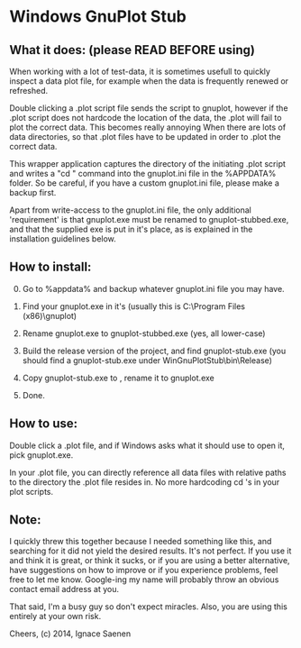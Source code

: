
Windows GnuPlot Stub
====================

What it does: (please READ BEFORE using)
-------------

When working with a lot of test-data, it is sometimes usefull to quickly 
inspect a data plot file, for example when the data is frequently renewed 
or refreshed. 

Double clicking a .plot script file sends the script to gnuplot, however
if the .plot script does not hardcode the location of the data, the .plot
will fail to plot the correct data. This becomes really annoying When 
there are lots of data directories, so that .plot files have to be 
updated in order to .plot the correct data.

This wrapper application captures the directory of the initiating .plot 
script and writes a "cd <directory>" command into the gnuplot.ini file 
in the %APPDATA% folder. So be careful, if you have a custom gnuplot.ini
file, please make a backup first. 

Apart from write-access to the gnuplot.ini file, the only additional 
'requirement' is that gnuplot.exe must be renamed to gnuplot-stubbed.exe, 
and that the supplied exe is put in it's place, as is explained in the 
installation guidelines below.


How to install:
---------------

0) Go to %appdata% and backup whatever gnuplot.ini file you may have.

1) Find your gnuplot.exe in it's <installation path>
   (usually this is C:\Program Files (x86)\gnuplot)

2) Rename gnuplot.exe to gnuplot-stubbed.exe (yes, all lower-case)

3) Build the release version of the project, and find gnuplot-stub.exe
   (you should find a gnuplot-stub.exe under WinGnuPlotStub\bin\Release)

4) Copy gnuplot-stub.exe to <installation path>, rename it to gnuplot.exe

5) Done.



How to use:
-----------

Double click a .plot file, and if Windows asks what it should use to 
open it, pick gnuplot.exe.

In your .plot file, you can directly reference all data files with 
relative paths to the directory the .plot file resides in. No more 
hardcoding cd <path>'s in your plot scripts.


Note:
-----

I quickly threw this together because I needed something like this, and 
searching for it did not yield the desired results. It's not perfect.
If you use it and think it is great, or think it sucks, or if you are 
using a better alternative, have suggestions on how to improve or if you 
experience problems, feel free to let me know. Google-ing my name will 
probably throw an obvious contact email address at you. 

That said, I'm a busy guy so don't expect miracles. Also, you are using 
this entirely at your own risk.


Cheers,
(c) 2014, Ignace Saenen
